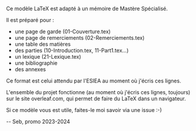 Ce modèle LaTeX est adapté à un mémoire de Mastère Spécialisé.

Il est préparé pour :
 - une page de garde (01-Couverture.tex)
 - une page de remerciements (02-Remerciements.tex)
 - une table des matières
 - des parties (10-Introduction.tex, 11-Part1.tex...)
 - un lexique (21-Lexique.tex)
 - une bibliographie
 - des annexes

Ce format est celui attendu par l'ESIEA au moment où j'écris ces lignes.

L'ensemble du projet fonctionne (au moment où j'écris ces lignes, toujours) sur le site overleaf.com, qui permet de faire du LaTeX dans un navigateur.

Si ce modèle vous est utile, faites-le moi savoir via une issue :-)

-- 
Seb, promo 2023-2024
